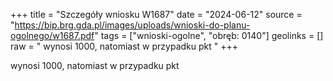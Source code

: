 +++
title = "Szczegóły wniosku W1687"
date = "2024-06-12"
source = "https://bip.brg.gda.pl/images/uploads/wnioski-do-planu-ogolnego/w1687.pdf"
tags = ["wnioski-ogolne", "obręb: 0140"]
geolinks = []
raw = " wynosi 1000, natomiast w przypadku pkt "
+++

 wynosi 1000, natomiast w przypadku pkt 


